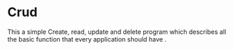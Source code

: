 # Crud
This a simple Create, read, update and delete program which describes all the basic function that  every application should have
. 
